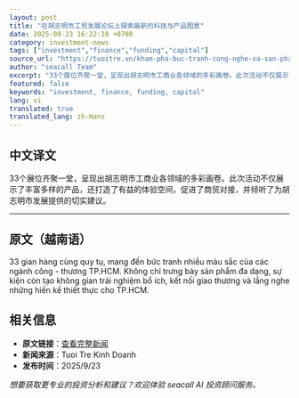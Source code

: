 ```yaml
---
layout: post
title: "在胡志明市工贸发展论坛上探索最新的科技与产品图景"
date: 2025-09-23 16:22:10 +0700
category: investment-news
tags: ["investment","finance","funding","capital"]
source_url: "https://tuoitre.vn/kham-pha-buc-tranh-cong-nghe-va-san-pham-moi-tai-dien-dan-phat-trien-cong-thuong-tp-hcm-20250923094325751.htm"
author: "seacall Team"
excerpt: "33个展位齐聚一堂，呈现出胡志明市工商业各领域的多彩画卷。此次活动不仅展示了丰富多样的产品，还打造了有益的体验空间，促进了商贸对接，并倾听了为胡志明市发展提供的切实建议。..."
featured: false
keywords: "investment, finance, funding, capital"
lang: vi
translated: true
translated_lang: zh-Hans
---
```


## 中文译文

33个展位齐聚一堂，呈现出胡志明市工商业各领域的多彩画卷。此次活动不仅展示了丰富多样的产品，还打造了有益的体验空间，促进了商贸对接，并倾听了为胡志明市发展提供的切实建议。

---

## 原文（越南语）

33 gian hàng cùng quy tụ, mang đến bức tranh nhiều màu sắc của các ngành công - thương TP.HCM. Không chỉ trưng bày sản phẩm đa dạng, sự kiện còn tạo không gian trải nghiệm bổ ích, kết nối giao thương và lắng nghe những hiến kế thiết thực cho TP.HCM.

## 相关信息

- **原文链接**：[查看完整新闻](https://tuoitre.vn/kham-pha-buc-tranh-cong-nghe-va-san-pham-moi-tai-dien-dan-phat-trien-cong-thuong-tp-hcm-20250923094325751.htm)
- **新闻来源**：Tuoi Tre Kinh Doanh
- **发布时间**：2025/9/23

*想要获取更专业的投资分析和建议？欢迎体验 seacall AI 投资顾问服务。*